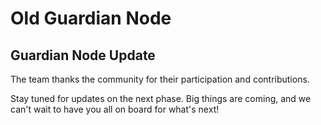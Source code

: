 # Old Guardian Node

## Guardian Node Update

The team thanks the community for their participation and contributions.

Stay tuned for updates on the next phase. Big things are coming, and we can't wait to have you all on board for what's next!
